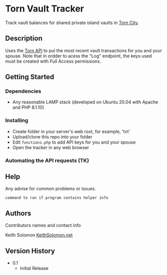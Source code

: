 # Torn Vault Tracker

Track vault balances for shared private island vaults in [Torn City](https://torn.com/).

## Description

Uses the [Torn API](https://www.torn.com/api.html) to pul the most recent vault transactions for you and your spouse.  Note that in ordder to acess the "Log" endpoint, the keys used must be created with Full Access permissions.

## Getting Started

### Dependencies

* Any reasonable LAMP stack (developed on Ubuntu 20.04 with Apache and PHP 8.1.10)

### Installing

* Create folder in your server's web root, for example, 'tvt'
* Upload/clone this repo into your folder
* Edit `functions.php` to add API keys for you and your spouse
* Open the tracker in any web browser

### Automating the API requests (TK)

## Help

Any advise for common problems or issues.
```
command to run if program contains helper info
```

## Authors

Contributors names and contact info

Keith Solomon
[KeithSolomon.net](https://keithsolomon.net/)

## Version History

* 0.1
    * Initial Release
